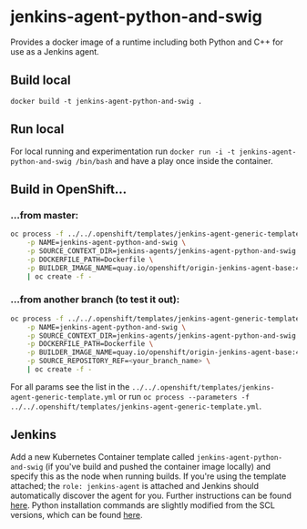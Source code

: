 # jenkins-agent-python-and-swig
Provides a docker image of a runtime including both Python and C++ for use as a Jenkins agent.

## Build local
`docker build -t jenkins-agent-python-and-swig .`

## Run local
For local running and experimentation run `docker run -i -t jenkins-agent-python-and-swig /bin/bash` and have a play once inside the container.

## Build in OpenShift...
### ...from master:
```bash
oc process -f ../../.openshift/templates/jenkins-agent-generic-template.yml \
    -p NAME=jenkins-agent-python-and-swig \
    -p SOURCE_CONTEXT_DIR=jenkins-agents/jenkins-agent-python-and-swig \
    -p DOCKERFILE_PATH=Dockerfile \
    -p BUILDER_IMAGE_NAME=quay.io/openshift/origin-jenkins-agent-base:4.6 \
    | oc create -f -
```
### ...from another branch (to test it out):
```bash
oc process -f ../../.openshift/templates/jenkins-agent-generic-template.yml \
    -p NAME=jenkins-agent-python-and-swig \
    -p SOURCE_CONTEXT_DIR=jenkins-agents/jenkins-agent-python-and-swig \
    -p DOCKERFILE_PATH=Dockerfile \
    -p BUILDER_IMAGE_NAME=quay.io/openshift/origin-jenkins-agent-base:4.6 \
    -p SOURCE_REPOSITORY_REF=<your_branch_name> \
    | oc create -f -
```
For all params see the list in the `../../.openshift/templates/jenkins-agent-generic-template.yml` or run `oc process --parameters -f ../../.openshift/templates/jenkins-agent-generic-template.yml`.

## Jenkins
Add a new Kubernetes Container template called `jenkins-agent-python-and-swig` (if you've build and pushed the container image locally) and specify this as the node when running builds. If you're using the template attached; the `role: jenkins-agent` is attached and Jenkins should automatically discover the agent for you. Further instructions can be found [here](https://docs.openshift.com/container-platform/3.7/using_images/other_images/jenkins.html#using-the-jenkins-kubernetes-plug-in-to-run-jobs). Python installation commands are slightly modified from the SCL versions, which can be found [here](https://github.com/sclorg/s2i-python-container/tree/master/3.6).
